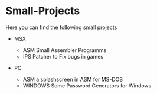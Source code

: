 # Small-Projects
Here you can find the following small projects

- MSX
  - ASM Small Assembler Programms
  - IPS Patcher to Fix bugs in games

- PC
  - ASM a splashscreen in ASM for MS-DOS
  - WINDOWS Some Password Generators for Windows
